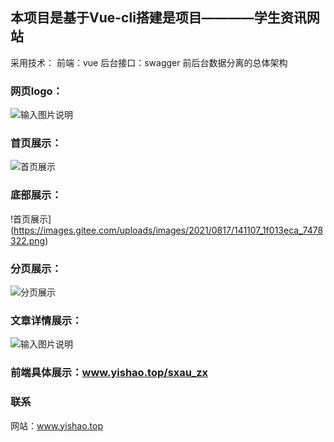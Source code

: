 ## 本项目是基于Vue-cli搭建是项目————学生资讯网站
采用技术：
前端：vue
后台接口：swagger
前后台数据分离的总体架构
### **网页logo：** 
![输入图片说明](https://images.gitee.com/uploads/images/2021/0802/171836_1eec53a8_7478322.png "src=http___ku.90sjimg.com_element_pic_18_06_18_432eeab95ce27fc60807772f89ebb998.jpg&refer=http___ku.90sjimg.png")
### 首页展示：
![首页展示](https://images.gitee.com/uploads/images/2021/0817/140942_d28f6176_7478322.png "屏幕截图.png")
### 底部展示：
!首页展示](https://images.gitee.com/uploads/images/2021/0817/141107_1f013eca_7478322.png)

### 分页展示：
![分页展示](https://images.gitee.com/uploads/images/2021/0817/141159_9f63bb70_7478322.png "屏幕截图.png")

### 文章详情展示：
![输入图片说明](https://images.gitee.com/uploads/images/2021/0817/141259_b5dd1250_7478322.png "屏幕截图.png")

### 前端具体展示：www.yishao.top/sxau_zx

### 联系
网站：www.yishao.top
